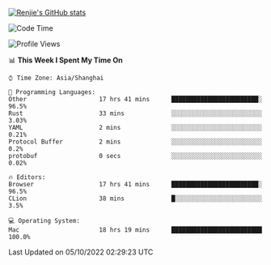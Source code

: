 [![Renjie's GitHub stats](https://github-readme-stats.vercel.app/api?username=liurenjie1024&show_icons=true&theme=chartreuse-dark)](https://github.com/anuraghazra/github-readme-stats)

<!--START_SECTION:waka-->
![Code Time](http://img.shields.io/badge/Code%20Time-222%20hrs%206%20mins-blue)

![Profile Views](http://img.shields.io/badge/Profile%20Views-6-blue)

📊 **This Week I Spent My Time On** 

```text
⌚︎ Time Zone: Asia/Shanghai

💬 Programming Languages: 
Other                    17 hrs 41 mins      ████████████████████████░   96.5% 
Rust                     33 mins             ░░░░░░░░░░░░░░░░░░░░░░░░░   3.03% 
YAML                     2 mins              ░░░░░░░░░░░░░░░░░░░░░░░░░   0.21% 
Protocol Buffer          2 mins              ░░░░░░░░░░░░░░░░░░░░░░░░░   0.2% 
protobuf                 0 secs              ░░░░░░░░░░░░░░░░░░░░░░░░░   0.02%

🔥 Editors: 
Browser                  17 hrs 41 mins      ████████████████████████░   96.5% 
CLion                    38 mins             █░░░░░░░░░░░░░░░░░░░░░░░░   3.5%

💻 Operating System: 
Mac                      18 hrs 19 mins      █████████████████████████   100.0%

```


 Last Updated on 05/10/2022 02:29:23 UTC
<!--END_SECTION:waka-->

